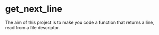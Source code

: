 # get_next_line
The aim of this project is to make you code a function that returns a line, read from a file descriptor.
